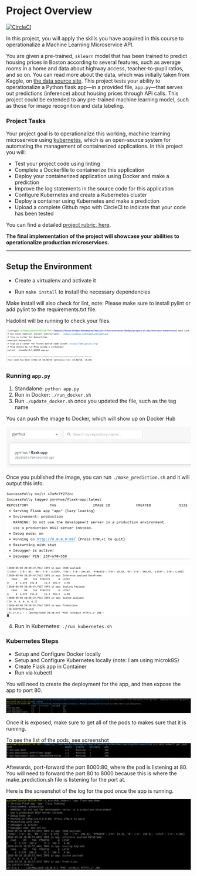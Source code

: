 # Project Overview

[![CircleCI](https://circleci.com/gh/circleci/circleci-docs.svg?style=svg)](https://app.circleci.com/pipelines/github/pullmana8/Operationalize-a-Machine-Learning-Microservice/3/workflows/099a2141-3351-4603-ad4a-eae7e16e5403)

In this project, you will apply the skills you have acquired in this course to operationalize a Machine Learning Microservice API. 

You are given a pre-trained, `sklearn` model that has been trained to predict housing prices in Boston according to several features, such as average rooms in a home and data about highway access, teacher-to-pupil ratios, and so on. You can read more about the data, which was initially taken from Kaggle, on [the data source site](https://www.kaggle.com/c/boston-housing). This project tests your ability to operationalize a Python flask app—in a provided file, `app.py`—that serves out predictions (inference) about housing prices through API calls. This project could be extended to any pre-trained machine learning model, such as those for image recognition and data labeling.

### Project Tasks

Your project goal is to operationalize this working, machine learning microservice using [kubernetes](https://kubernetes.io/), which is an open-source system for automating the management of containerized applications. In this project you will:

* Test your project code using linting
* Complete a Dockerfile to containerize this application
* Deploy your containerized application using Docker and make a prediction
* Improve the log statements in the source code for this application
* Configure Kubernetes and create a Kubernetes cluster
* Deploy a container using Kubernetes and make a prediction
* Upload a complete Github repo with CircleCI to indicate that your code has been tested

You can find a detailed [project rubric, here](https://review.udacity.com/#!/rubrics/2576/view).

**The final implementation of the project will showcase your abilities to operationalize production microservices.**

---

## Setup the Environment

* Create a virtualenv and activate it

* Run `make install` to install the necessary dependencies

Make install will also check for lint, note: Please make sure to install pylint or add pylint to the requirements.txt file.

Hadolint will be running to check your files.

![Docker](screenshots/hadolint-ran.png)

### Running `app.py`

1. Standalone:  `python app.py`
2. Run in Docker:  `./run_docker.sh`
3. Run `./update_docker.sh` once you updated the file, such as the tag name

You can push the image to Docker, which will show up on Docker Hub

![Docker](screenshots/docker-hub.png)

Once you published the image, you can run `./make_prediction.sh` and it will output this info.

![Docker](screenshots/docker-run.png)

![Docker](screenshots/prediction.png)


4. Run in Kubernetes:  `./run_kubernetes.sh`

### Kubernetes Steps

* Setup and Configure Docker locally
* Setup and Configure Kubernetes locally (note: I am using microk8S)
* Create Flask app in Container
* Run via kubectl

You will need to create the deployment for the app, and then expose the app to port 80.

![Kubernetes](screenshots/kube-deployment.png)

Once it is exposed, make sure to get all of the pods to makes sure that it is running.

To see the list of the pods, see screenshot
![Kubernetes](screenshots/kube-pod-running.png)

Aftewards, port-forward the port 8000:80, where the pod is listening at 80. You will need to forward the port 80 to 8000 because this is where the make_prediction.sh file is listening for the port at.

Here is the screenshot of the log for the pod once the app is running.

![Kubernetes](screenshots/kube-logs.png)